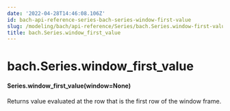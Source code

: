 ```yaml
---
date: '2022-04-28T14:46:08.106Z'
id: bach-api-reference-series-bach-series-window-first-value
slug: /modeling/bach/api-reference/Series/bach.Series.window-first-value/
title: bach.Series.window_first_value
---
```


# bach.Series.window_first_value


#### Series.window_first_value(window=None)
Returns value evaluated at the row that is the first row of the window frame.

<!-- !! processed by numpydoc !! -->
